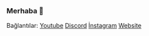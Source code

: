 ### Merhaba 👋

Bağlantılar: [Youtube](https://youtube.com/c/Codinator) [Discord](https://discord.gg/yokki) [İnstagram](https://www.instagram.com/yokki) [Website](https://yokki.com)
<!--
**CodinaThor/CodinaThor** is a ✨ _special_ ✨ repository because its `README.md` (this file) appears on your GitHub profile.



